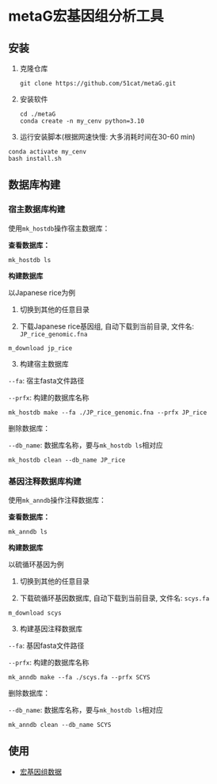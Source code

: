 # metaG宏基因组分析工具

## 安装

1. 克隆仓库

   ```shell
   git clone https://github.com/51cat/metaG.git
   ```

2. 安装软件

   ```shell
   cd ./metaG
   conda create -n my_cenv python=3.10
   ```

3. 运行安装脚本(根据网速快慢: 大多消耗时间在30-60 min)
```
conda activate my_cenv
bash install.sh
```


## 数据库构建

### 宿主数据库构建

使用`mk_hostdb`操作宿主数据库：

**查看数据库：**

```shell
mk_hostdb ls
```

**构建数据库**

以Japanese rice为例

1. 切换到其他的任意目录

2. 下载Japanese rice基因组, 自动下载到当前目录, 文件名: `JP_rice_genomic.fna`
```
m_download jp_rice
```
3. 构建宿主数据库

`--fa`: 宿主fasta文件路径

`--prfx`: 构建的数据库名称

```shell
mk_hostdb make --fa ./JP_rice_genomic.fna --prfx JP_rice 
```

删除数据库：

`--db_name`: 数据库名称，要与`mk_hostdb ls`相对应

```
mk_hostdb clean --db_name JP_rice
```

### 基因注释数据库构建

使用`mk_anndb`操作注释数据库：

**查看数据库：**

```shell
mk_anndb ls
```

**构建数据库**

以硫循环基因为例

1. 切换到其他的任意目录

2. 下载硫循环基因数据库, 自动下载到当前目录, 文件名: `scys.fa`
```shell
m_download scys
```
3. 构建基因注释数据库

`--fa`: 基因fasta文件路径

`--prfx`: 构建的数据库名称

```shell
mk_anndb make --fa ./scys.fa --prfx SCYS 
```

删除数据库：

`--db_name`: 数据库名称，要与`mk_hostdb ls`相对应

```shell
mk_anndb clean --db_name SCYS
```

## 使用

- [宏基因组数据](./doc/genome.md)